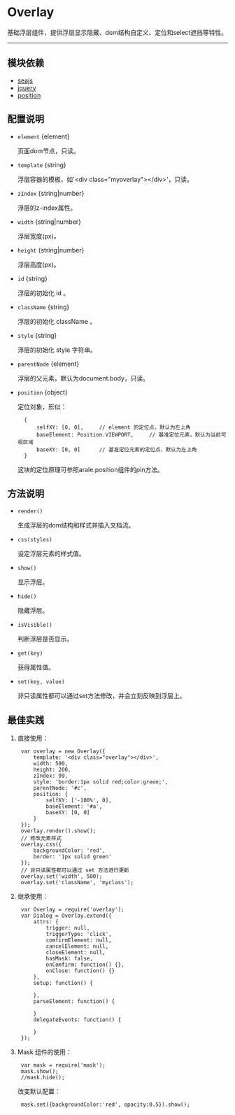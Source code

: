 
# Overlay

基础浮层组件，提供浮层显示隐藏、dom结构自定义、定位和select遮挡等特性。

---

## 模块依赖

 - [seajs](seajs/README.md)
 - [jquery](jquery/README.md)
 - [position](position/README.md)


## 配置说明

* `element` {element} 

    页面dom节点，只读。

* `template` {string}

    浮层容器的模板，如'\<div class="myoverlay">\</div>'，只读。

* `zIndex` {string|number}

    浮层的z-index属性。

* `width` {string|number}

    浮层宽度(px)。

* `height` {string|number}

    浮层高度(px)。

* `id` {string}

    浮层的初始化 id 。

* `className` {string}

    浮层的初始化 className 。

* `style` {string}

    浮层的初始化 style 字符串。

* `parentNode` {element}

    浮层的父元素，默认为document.body，只读。

* `position` {object}

    定位对象，形似：

        {
            selfXY: [0, 0],     // element 的定位点，默认为左上角
            baseElement: Position.VIEWPORT,     // 基准定位元素，默认为当前可视区域
            baseXY: [0, 0]      // 基准定位元素的定位点，默认为左上角
        }

    这块的定位原理可参照arale.position组件的pin方法。


## 方法说明

* `render()` 

    生成浮层的dom结构和样式并插入文档流。

* `css(styles)` 

    设定浮层元素的样式值。

* `show()` 

    显示浮层。

* `hide()` 

    隐藏浮层。

* `isVisible()` 

    判断浮层是否显示。

* `get(key)` 

    获得属性值。

* `set(key, value)` 

    非只读属性都可以通过set方法修改，并会立刻反映到浮层上。


## 最佳实践

1. 直接使用：

        var overlay = new Overlay({
            template: '<div class="overlay"></div>',
            width: 500,
            height: 200,
            zIndex: 99,
            style: 'border:1px solid red;color:green;',
            parentNode: '#c',
            position: {
                selfXY: ['-100%', 0],
                baseElement: '#a',
                baseXY: [0, 0]
            }
        });
        overlay.render().show();
        // 修改元素样式
        overlay.css({
            backgroundColor: 'red',
            border: '1px solid green'
        });
        // 非只读属性都可以通过 set 方法进行更新
        overlay.set('width', 500);
        overlay.set('className', 'myclass');

2. 继承使用：

        var Overlay = require('overlay');
        var Dialog = Overlay.extend({
            attrs: {
                trigger: null,
                triggerType: 'click',
                comfirmElement: null,
                cancelElement: null,
                closeElement: null,
                hasMask: false,
                onComfirm: function() {},
                onClose: function() {}
            },
            setup: function() {
                
            },
            parseElement: function() {
                
            }
            delegateEvents: function() {
                
            }
        });

3. Mask 组件的使用：

        var mask = require('mask');
        mask.show();
        //mask.hide();

    改变默认配置：

        mask.set({backgroundColor:'red', opacity:0.5}).show();


